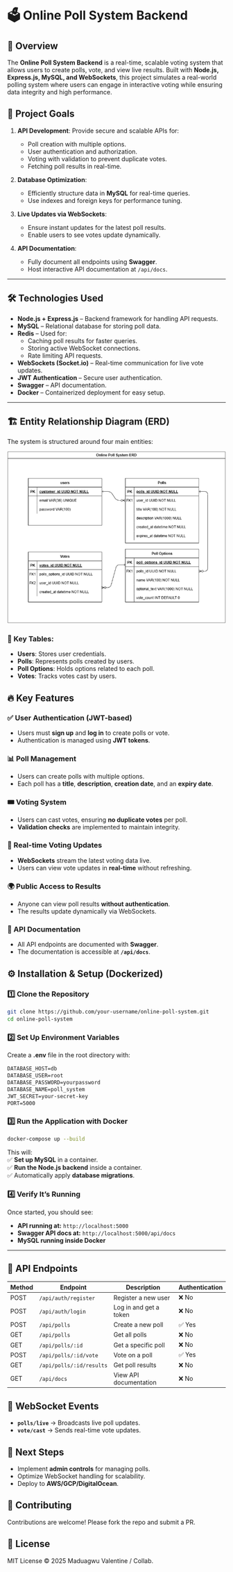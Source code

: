 # 🗳️ Online Poll System Backend

## 🚀 Overview
The **Online Poll System Backend** is a real-time, scalable voting system that allows users to create polls, vote, and view live results. Built with **Node.js, Express.js, MySQL, and WebSockets**, this project simulates a real-world polling system where users can engage in interactive voting while ensuring data integrity and high performance.

## 🎯 Project Goals
1. **API Development**: Provide secure and scalable APIs for:
   - Poll creation with multiple options.
   - User authentication and authorization.
   - Voting with validation to prevent duplicate votes.
   - Fetching poll results in real-time.
  
2. **Database Optimization**:
   - Efficiently structure data in **MySQL** for real-time queries.
   - Use indexes and foreign keys for performance tuning.
  
3. **Live Updates via WebSockets**:
   - Ensure instant updates for the latest poll results.
   - Enable users to see votes update dynamically.

4. **API Documentation**:
   - Fully document all endpoints using **Swagger**.
   - Host interactive API documentation at `/api/docs`.

---

## 🛠️ Technologies Used  
- **Node.js + Express.js** – Backend framework for handling API requests.  
- **MySQL** – Relational database for storing poll data.  
- **Redis** – Used for:  
  - Caching poll results for faster queries.  
  - Storing active WebSocket connections.  
  - Rate limiting API requests.  
- **WebSockets (Socket.io)** – Real-time communication for live vote updates.  
- **JWT Authentication** – Secure user authentication.  
- **Swagger** – API documentation.  
- **Docker** – Containerized deployment for easy setup.  

---

## 🏗️ Entity Relationship Diagram (ERD)
The system is structured around four main entities:

![ERD Diagram](./docs/media/online-poll-erd.png)  

### 📌 Key Tables:
- **Users**: Stores user credentials.
- **Polls**: Represents polls created by users.
- **Poll Options**: Holds options related to each poll.
- **Votes**: Tracks votes cast by users.

## 🔥 Key Features

### ✅ User Authentication (JWT-based)
- Users must **sign up** and **log in** to create polls or vote.
- Authentication is managed using **JWT tokens**.

### 📊 Poll Management
- Users can create polls with multiple options.
- Each poll has a **title**, **description**, **creation date**, and an **expiry date**.

### 🎟️ Voting System
- Users can cast votes, ensuring **no duplicate votes** per poll.
- **Validation checks** are implemented to maintain integrity.

### 📡 Real-time Voting Updates
- **WebSockets** stream the latest voting data live.
- Users can view vote updates in **real-time** without refreshing.

### 🌍 Public Access to Results
- Anyone can view poll results **without authentication**.
- The results update dynamically via WebSockets.

### 📜 API Documentation
- All API endpoints are documented with **Swagger**.
- The documentation is accessible at **`/api/docs`**.


## ⚙️ Installation & Setup (Dockerized)  

### 1️⃣ Clone the Repository  
```bash
git clone https://github.com/your-username/online-poll-system.git
cd online-poll-system
```

### 2️⃣ Set Up Environment Variables  
Create a **.env** file in the root directory with:  
```env
DATABASE_HOST=db
DATABASE_USER=root
DATABASE_PASSWORD=yourpassword
DATABASE_NAME=poll_system
JWT_SECRET=your-secret-key
PORT=5000
```

### 3️⃣ Run the Application with Docker  
```bash
docker-compose up --build
```

This will:  
✅ **Set up MySQL** in a container.  
✅ **Run the Node.js backend** inside a container.  
✅ Automatically apply **database migrations**.  

### 4️⃣ Verify It’s Running  
Once started, you should see:  
- **API running at:** `http://localhost:5000`  
- **Swagger API docs at:** `http://localhost:5000/api/docs`  
- **MySQL running inside Docker**  

---
## 🔌 API Endpoints

| Method | Endpoint | Description | Authentication |
|--------|----------|-------------|---------------|
| POST   | `/api/auth/register` | Register a new user | ❌ No |
| POST   | `/api/auth/login` | Log in and get a token | ❌ No |
| POST   | `/api/polls` | Create a new poll | ✅ Yes |
| GET    | `/api/polls` | Get all polls | ❌ No |
| GET    | `/api/polls/:id` | Get a specific poll | ❌ No |
| POST   | `/api/polls/:id/vote` | Vote on a poll | ✅ Yes |
| GET    | `/api/polls/:id/results` | Get poll results | ❌ No |
| GET    | `/api/docs` | View API documentation | ❌ No |

## 📡 WebSocket Events
- **`polls/live`** → Broadcasts live poll updates.
- **`vote/cast`** → Sends real-time vote updates.

## 🏁 Next Steps
- Implement **admin controls** for managing polls.
- Optimize WebSocket handling for scalability.
- Deploy to **AWS/GCP/DigitalOcean**.

## 🤝 Contributing
Contributions are welcome! Please fork the repo and submit a PR.

## 📜 License
MIT License © 2025 Maduagwu Valentine / Collab.